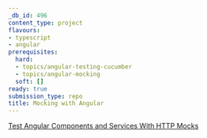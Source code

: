 ```yaml
---
_db_id: 496
content_type: project
flavours:
- typescript
- angular
prerequisites:
  hard:
  - topics/angular-testing-cucumber
  - topics/angular-mocking
  soft: []
ready: true
submission_type: repo
title: Mocking with Angular
---
```


[Test Angular Components and Services With HTTP Mocks](https://levelup.gitconnected.com/test-angular-components-and-services-with-http-mocks-e143d90fa27d)